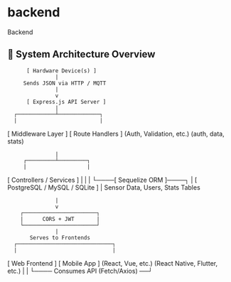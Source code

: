 # backend
Backend

## 🧭 System Architecture Overview

          [ Hardware Device(s) ]
                   |
         Sends JSON via HTTP / MQTT
                   |
                   v
          [ Express.js API Server ]
                   |
      ┌────────────┴─────────────┐
      |                          |
[ Middleware Layer ]      [ Route Handlers ]
 (Auth, Validation, etc.)   (auth, data, stats)

                   |
         ┌─────────┴─────────┐
         |                   |
 [ Controllers / Services ]  |
         |                   |
         └────[ Sequelize ORM ]────┐
                                  |
                         [ PostgreSQL / MySQL / SQLite ]
                                  |
                      Sensor Data, Users, Stats Tables

                   |
                   v
        ┌───────────────────────┐
        |      CORS + JWT       |
        └───────────────────────┘
                   |
           Serves to Frontends
      ┌──────────────────────────────┐
      |                              |
[ Web Frontend ]              [ Mobile App ]
(React, Vue, etc.)            (React Native, Flutter, etc.)
   |                                  |
   └──── Consumes API (Fetch/Axios) ──┘
